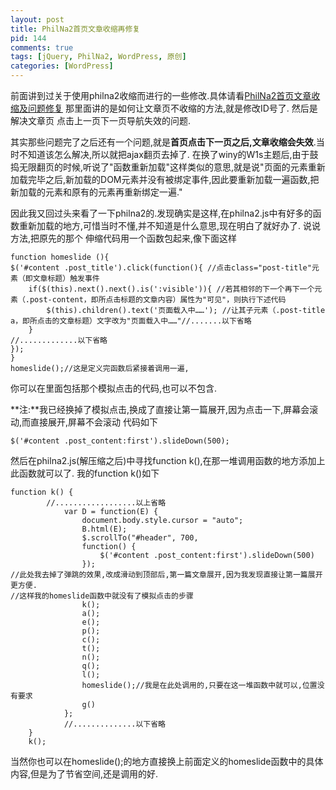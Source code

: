 ```yaml
--- 
layout: post
title: PhilNa2首页文章收缩再修复
pid: 144
comments: true
tags: [jQuery, PhilNa2, WordPress, 原创]
categories: [WordPress]
---
```

前面讲到过关于使用philna2收缩而进行的一些修改.具体请看[PhilNa2首页文章收缩及问题修复](/2011/05/home-article-toggle-problems.html)  那里面讲的是如何让文章页不收缩的方法,就是修改ID号了.
然后是解决文章页 点击上一页下一页导航失效的问题.

其实那些问题完了之后还有一个问题,就是**首页点击下一页之后,文章收缩会失效**.当时不知道该怎么解决,所以就把ajax翻页去掉了.
在换了winy的W1s主题后,由于鼓捣无限翻页的时候,听说了"函数重新加载"这样类似的意思,就是说"页面的元素重新加载完毕之后,新加载的DOM元素并没有被绑定事件,因此要重新加载一遍函数,把新加载的元素和原有的元素再重新绑定一遍."

因此我又回过头来看了一下philna2的.发现确实是这样,在philna2.js中有好多的函数重新加载的地方,可惜当时不懂,并不知道是什么意思,现在明白了就好办了.
说说方法,把原先的那个 伸缩代码用一个函数包起来,像下面这样

	function homeslide (){
	$('#content .post_title').click(function(){ //点击class="post-title"元素（即文章标题）触发事件
		if($(this).next().next().is(':visible')){ //若其相邻的下一个再下一个元素（.post-content，即所点击标题的文章内容）属性为"可见"，则执行下述代码
			$(this).children().text('页面载入中……'); //让其子元素（.post-title a，即所点击的文章标题）文字改为"页面载入中……"//.......以下省略
		}
	//.............以下省略
	});
	}
	homeslide();//这是定义完函数后紧接着调用一遍,
你可以在里面包括那个模拟点击的代码,也可以不包含.

**注:**我已经换掉了模拟点击,换成了直接让第一篇展开,因为点击一下,屏幕会滚动,而直接展开,屏幕不会滚动
代码如下

	$('#content .post_content:first').slideDown(500);
然后在philna2.js(解压缩之后)中寻找function k(),在那一堆调用函数的地方添加上此函数就可以了.
我的function k()如下

	function k() {
			//..................以上省略
				var D = function(E) {
					document.body.style.cursor = "auto";
					B.html(E);
					$.scrollTo("#header", 700,
					function() {
						$('#content .post_content:first').slideDown(500)
					});
	//此处我去掉了弹跳的效果,改成滑动到顶部后,第一篇文章展开,因为我发现直接让第一篇展开更方便.
	//这样我的homeslide函数中就没有了模拟点击的步骤
					k();
					a();
					e();
					p();
					c();
					t();
					n();
					q();
					l();
					homeslide();//我是在此处调用的,只要在这一堆函数中就可以,位置没有要求
					g()
				};
				//..............以下省略
		}
		k();
当然你也可以在homeslide();的地方直接换上前面定义的homeslide函数中的具体内容,但是为了节省空间,还是调用的好.

